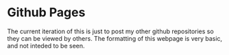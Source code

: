 # Github Pages

The current iteration of this is just to post my other github repositories so they can be viewed by others. The formatting of
this webpage is very basic, and not inteded to be seen.
